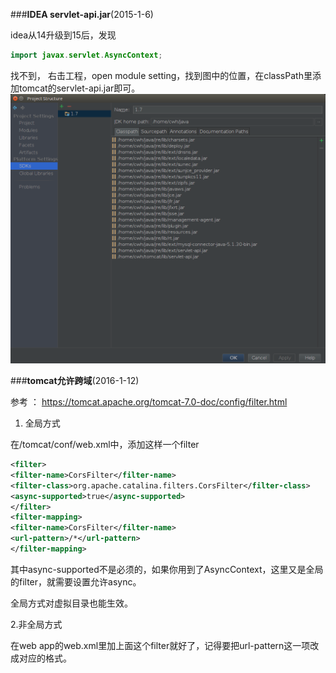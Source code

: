 ###**IDEA servlet-api.jar**(2015-1-6)

   idea从14升级到15后，发现
```java
import javax.servlet.AsyncContext;
```

找不到，
右击工程，open module setting，找到图中的位置，在classPath里添加tomcat的servlet-api.jar即可。
![](780612-20160106145304106-1977121454.png)




###**tomcat允许跨域**(2016-1-12)

参考 ： https://tomcat.apache.org/tomcat-7.0-doc/config/filter.html

1. 全局方式

在/tomcat/conf/web.xml中，添加这样一个filter

```xml
<filter>
<filter-name>CorsFilter</filter-name>
<filter-class>org.apache.catalina.filters.CorsFilter</filter-class>
<async-supported>true</async-supported>
</filter>
<filter-mapping>
<filter-name>CorsFilter</filter-name>
<url-pattern>/*</url-pattern>
</filter-mapping>
```
其中async-supported不是必须的，如果你用到了AsyncContext，这里又是全局的filter，就需要设置允许async。

全局方式对虚拟目录也能生效。

2.非全局方式

在web app的web.xml里加上面这个filter就好了，记得要把url-pattern这一项改成对应的格式。
